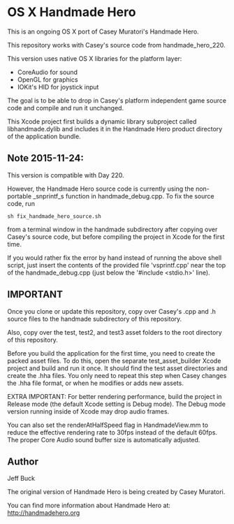 OS X Handmade Hero
==================

This is an ongoing OS X port of Casey Muratori's Handmade Hero.

This repository works with Casey's source code from handmade_hero_220.

This version uses native OS X libraries for the platform layer:
- CoreAudio for sound
- OpenGL for graphics
- IOKit's HID for joystick input

The goal is to be able to drop in Casey's platform independent
game source code and compile and run it unchanged.

This Xcode project first builds a dynamic library subproject
called libhandmade.dylib and includes it in the Handmade Hero
product directory of the application bundle.


Note 2015-11-24:
----------------
This version is compatible with Day 220.

However, the Handmade Hero source code is currently using the
non-portable _snprintf_s function in handmade_debug.cpp.
To fix the source code, run

    sh fix_handmade_hero_source.sh

from a terminal window in the handmade subdirectory
after copying over Casey's source code, but before compiling
the project in Xcode for the first time.

If you would rather fix the error by hand instead of running the above
shell script, just insert the contents of the provided file 'vsprintf.cpp'
near the top of the handmade_debug.cpp (just below the '#include <stdio.h>' line).


IMPORTANT
---------

Once you clone or update this repository, copy over Casey's .cpp
and .h source files to the handmade subdirectory of this repository.

Also, copy over the test, test2, and test3 asset folders to the
root directory of this repository.

Before you build the application for the first time, you need to
create the packed asset files. To do this, open the separate test_asset_builder
Xcode project and build and run it once. It should find the test 
asset directories and create the .hha files. You only need to
repeat this step when Casey changes the .hha file format, or when he
modifies or adds new assets.


EXTRA IMPORTANT: For better rendering performance, build the project in
Release mode (the default Xcode setting is Debug mode). The Debug mode
version running inside of Xcode may drop audio frames.

You can also set the renderAtHalfSpeed flag in HandmadeView.mm to
reduce the effective rendering rate to 30fps instead of the default
60fps. The proper Core Audio sound buffer size is automatically adjusted.


Author
------
Jeff Buck

The original version of Handmade Hero is being created by Casey Muratori.

You can find more information about Handmade Hero at:
	http://handmadehero.org



